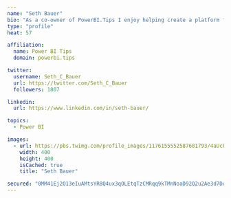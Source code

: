 ```yaml
---
name: "Seth Bauer"
bio: "As a co-owner of PowerBI.Tips I enjoy helping create a platform for new and advanced users alike to learn and expand their skills and get the most out of Power BI."
type: "profile"
heat: 57

affiliation:
  name: Power BI Tips
  domain: powerbi.tips

twitter:
  username: Seth_C_Bauer
  url: https://twitter.com/Seth_C_Bauer
  followers: 1807

linkedin:
  url: https://www.linkedin.com/in/seth-bauer/

topics:
  - Power BI

images:
  - url: https://pbs.twimg.com/profile_images/1176155552587681793/4aUcPKoe_400x400.jpg
    width: 400
    height: 400
    isCached: true
    title: "Seth Bauer"

secured: "0MM41Ej2O13eIuAMtsYR8Q4ux3qOLEtqTzCMRqq9kTMnNoaD92Q2u2Ae3d7Dqrnu8TKpXRl0j2pkUflrnDh9JuNva3h1jGVJ7gVns71Zl9IYRa0knmnplNAFnDdeXaER+brrPD4z0bu0XpybItb/wIB7+Gco0wPaNHv1Bgo6e6jz3Mg4RWr5+37t60s8hCLdNZd1Ya9SjLqsv//NKEdmAqhdogVpKqX8UOdwTuIXGWDZyPPpjXWcUg5sX/iA9fuh4OnHa+ypUaBoK1ymxcOh11TtQ7QSvFIX9Wx28pnuBswrv5KlhknxrOLHZFHouRxP5XrH0rTiardp5zrvki2Gv8zPaEvQMIZmZBpbbmLNcNsTdPElv0W9sVtz64BdGrsYP1B+D9Iacu4epfDjmi7cDbfQI//5QfCuGBRxPFD2qT0=;/9cZ2qAr1aaJOlDqbcUQqg=="
---
```


